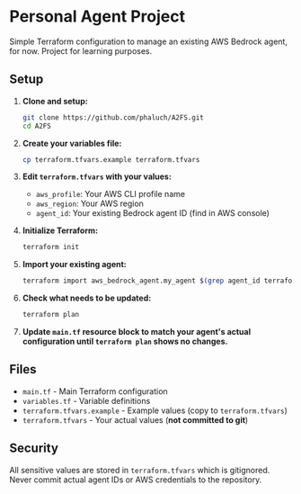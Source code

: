 # Personal Agent Project

Simple Terraform configuration to manage an existing AWS Bedrock agent, for now.
Project for learning purposes.

## Setup

1. **Clone and setup:**
   ```bash
   git clone https://github.com/phaluch/A2FS.git
   cd A2FS
   ```

2. **Create your variables file:**
   ```bash
   cp terraform.tfvars.example terraform.tfvars
   ```

3. **Edit `terraform.tfvars` with your values:**
   - `aws_profile`: Your AWS CLI profile name
   - `aws_region`: Your AWS region
   - `agent_id`: Your existing Bedrock agent ID (find in AWS console)

4. **Initialize Terraform:**
   ```bash
   terraform init
   ```

5. **Import your existing agent:**
   ```bash
   terraform import aws_bedrock_agent.my_agent $(grep agent_id terraform.tfvars | cut -d'"' -f2)
   ```

6. **Check what needs to be updated:**
   ```bash
   terraform plan
   ```

7. **Update `main.tf` resource block to match your agent's actual configuration until `terraform plan` shows no changes.**

## Files

- `main.tf` - Main Terraform configuration
- `variables.tf` - Variable definitions
- `terraform.tfvars.example` - Example values (copy to `terraform.tfvars`)
- `terraform.tfvars` - Your actual values (**not committed to git**)

## Security

All sensitive values are stored in `terraform.tfvars` which is gitignored. Never commit actual agent IDs or AWS credentials to the repository.